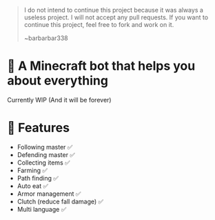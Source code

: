 > I do not intend to continue this project because it was always a useless project. I will not accept any pull requests. If you want to continue this project, feel free to fork and work on it.
>
> ~barbarbar338

# 🤖 A Minecraft bot that helps you about everything

Currently WIP (And it will be forever)

# 🎀 Features

-   Following master ✅
-   Defending master ✅
-   Collecting items ✅
-   Farming ✅
-   Path finding ✅
-   Auto eat ✅
-   Armor management ✅
-   Clutch (reduce fall damage) ✅
-   Multi language ✅
